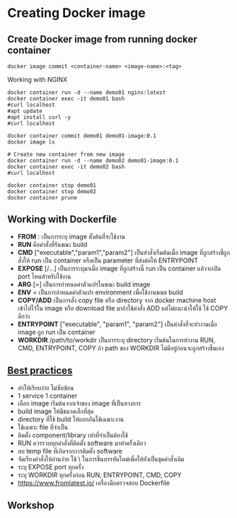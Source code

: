 # Creating Docker image

## Create Docker image from running docker container

```
docker image commit <container-name> <image-name>:<tag>
```

Working with NGINX
```
docker container run -d --name demo01 nginx:latest
docker container exec -it demo01 bash
#curl localhost
#apt update
#apt install curl -y
#curl localhost

docker container commit demo01 demo01-image:0.1
docker image ls

# Create new container from new image
docker container run -d --name demo02 demo01-image:0.1
docker container exec -it demo02 bash
#curl localhost

docker container stop demo01
docker container stop demo02
docker container prune
```

## Working with Dockerfile 
* **FROM** <image>:<tag> เป็นการระบุ image ตั้งต้นที่จะใช้งาน
* **RUN** <shell command> คือคำสั่งที่รันขณะ build
* **CMD** ["executable","param1","param2"] เป็นสำสั่งเริ่มต้นเมื่อ image ที่ถูกสร้างขึ้ถูกสั่งให้ run เป็น container หรือเป็น parameter ที่ส่งต่อให้ ENTRYPOINT
* **EXPOSE** <port> [<port>/<protocol>...] เป็นการระบุมาเมื่อ image ที่ถูกสร้างนี้ run เป็น container แล้วจะเปิด port ไหนสำหรับใช้งาน
* **ARG** <name>[=<default value>] เป็นการกำหนดค่าตัวแปรในขณะ build image
* **ENV** <key>=<value> เป็นการกำหนดค่าตัวแปร environment เพื่อใช้งานขณธ build
* **COPY/ADD** <source> <destination> เป็นการสั่ง copy file หรือ directory จาก docker machine host เข้าไปไว้ใน image หรือ download file มาถ้าใช้คำสั่ง ADD แต่ไม่แนะนำให้ใช้ ใช้ COPY ดีกว่า
* **ENTRYPOINT** ["executable", "param1", "param2"] เป็นคำสั่งที่จะทำงานเมื่อ image ถูก run เป็น container
* **WORKDIR** /path/to/workdir เป็นการระบุ directory เริ่มต้นในการทำงาน RUN, CMD, ENTRYPOINT, COPY ถ้า path ของ WORKDIR ไม่มีอยู่ก่อนจะถูกสร้างขึ้นเอง

## [Best practices](https://docs.docker.com/develop/develop-images/dockerfile_best-practices/)
* ทำให้เรียบง่าย ไม่ซับซ้อน
* 1 service 1 container
* เลือก image เริ่มต้นจากเจ้าของ image ที่เป็นทางการ
* build image ให้มีขนาดเล็กที่สุด
* directory ที่ใช้ build ให้แยกกันใช้เฉพาะงาน
* ใช้เฉพาะ file ที่จำเป็น
* ติดตั้ง component/library เท่าที่จำเป็นต้องใช้
* RUN ควรรวบทุกคำสั่งที่ติดตั้ง software มาทำครั้งเดียว
* ลบ temp file ที่เกิดจากการติดตั้ง software
* จัดเรียงคำสั่งให้อ่านง่าย ใช้ \ ในการขึ้นบรรทัดใหม่เพื่อให้ยังเป็นชุดคำสั่งเดิม
* ระบุ EXPOSE port ทุกครั้ง
* ระบุ WORKDIR ทุกครั้งก่อน RUN, ENTRYPOINT, CMD, COPY
* https://www.fromlatest.io/ เครื่องมือตรวจสอบ Dockerfile

## Workshop
```

```
